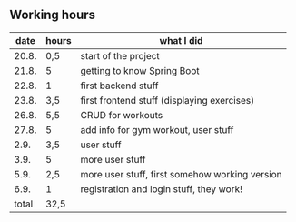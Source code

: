 ## Working hours

| date | hours | what I did |
|---|---|---|
| 20.8. | 0,5 | start of the project |
| 21.8. | 5 | getting to know Spring Boot |
| 22.8. | 1 | first backend stuff |
| 23.8. | 3,5 | first frontend stuff (displaying exercises) |
| 26.8. | 5,5 | CRUD for workouts |
| 27.8. | 5 | add info for gym workout, user stuff |
| 2.9. | 3,5 | user stuff |
| 3.9. | 5 |  more user stuff |
| 5.9. | 2,5 | more user stuff, first somehow working version |
| 6.9. | 1 | registration and login stuff, they work! |
| total | 32,5 |    |
